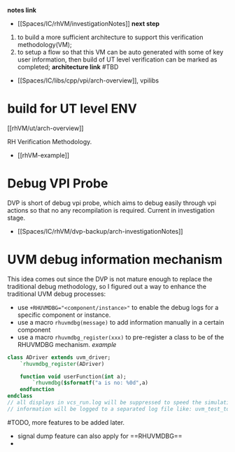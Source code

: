 **notes link**
- [[Spaces/IC/rhVM/investigationNotes]]
**next step**
1. to build a more sufficient architecture to support this verification methodology(VM);
2. to setup a flow so that this VM can be auto generated with some of key user information, then build of UT level verification can be marked as completed;
**architecture link**
#TBD 
- [[Spaces/IC/libs/cpp/vpi/arch-overview]], vpilibs

# build for UT level ENV
[[rhVM/ut/arch-overview]]

RH Verification Methodology.
- [[rhVM-example]]

# Debug VPI Probe
DVP is short of debug vpi probe, which aims to debug easily through vpi actions so that no any recompilation is required. Current in investigation stage.
- [[Spaces/IC/rhVM/dvp-backup/arch-investigationNotes]]

# UVM debug information mechanism
This idea comes out since the DVP is not mature enough to replace the traditional debug methodology, so I figured out a way to enhance the traditional
UVM debug processes:
- use `+RHUVMDBG="<component/instance>"` to enable the debug logs for a specific component or instance.
- use a macro `rhuvmdbg(message)` to add information manually in a certain component
- use a macro `rhuvmdbg_register(xxx)` to pre-register a class to be of the RHUVMDBG mechanism.
*example*
```systemverilog
class ADriver extends uvm_driver;
	`rhuvmdbg_register(ADriver)

	function void userFunction(int a);
		`rhuvmdbg($sformatf("a is no: %0d",a)
	endfunction
endclass
// all displays in vcs_run.log will be suppressed to speed the simulation.
// information will be logged to a separated log file like: uvm_test_top.m_env.m_uvc.m_driver.log

```
#TODO, more features to be added later.
- signal dump feature can also apply for ==RHUVMDBG==
- 
